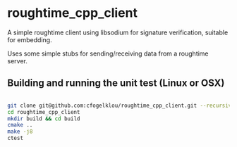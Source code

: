 # roughtime_cpp_client
A simple roughtime client using libsodium for signature verification, suitable for embedding.

Uses some simple stubs for sending/receiving data from a roughtime server.

## Building and running the unit test (Linux or OSX)

```bash

git clone git@github.com:cfogelklou/roughtime_cpp_client.git --recursive
cd roughtime_cpp_client
mkdir build && cd build
cmake ..
make -j8
ctest

```

